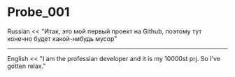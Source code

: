# Probe_001
Russian << "Итак, это мой первый проект на Github, поэтому тут конечно будет какой-нибудь мусор"
***
English << "I am the professian developer and it is my 10000st prj. So I've gotten relax."
